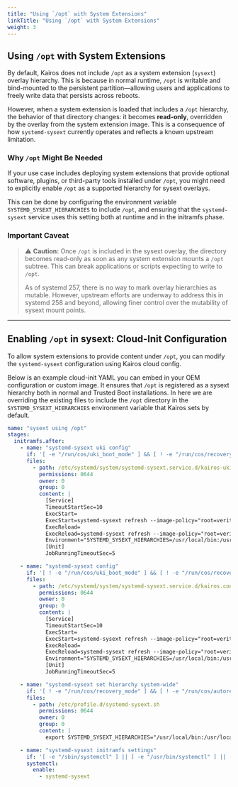 ```yaml
---
title: "Using `/opt` with System Extensions"
linkTitle: "Using `/opt` with System Extensions"
weight: 3
---
```


## Using `/opt` with System Extensions

By default, Kairos does not include `/opt` as a system extension (`sysext`) overlay hierarchy. This is because in normal runtime, `/opt` is writable and bind-mounted to the persistent partition—allowing users and applications to freely write data that persists across reboots.

However, when a system extension is loaded that includes a `/opt` hierarchy, the behavior of that directory changes: it becomes **read-only**, overridden by the overlay from the system extension image. This is a consequence of how `systemd-sysext` currently operates and reflects a known upstream limitation.

### Why `/opt` Might Be Needed

If your use case includes deploying system extensions that provide optional software, plugins, or third-party tools installed under `/opt`, you might need to explicitly enable `/opt` as a supported hierarchy for sysext overlays.

This can be done by configuring the environment variable `SYSTEMD_SYSEXT_HIERARCHIES` to include `/opt`, and ensuring that the `systemd-sysext` service uses this setting both at runtime and in the initramfs phase.

### Important Caveat

> ⚠️ **Caution:** Once `/opt` is included in the sysext overlay, the directory becomes read-only as soon as any system extension mounts a `/opt` subtree. This can break applications or scripts expecting to write to `/opt`.
>
> As of systemd 257, there is no way to mark overlay hierarchies as mutable. However, upstream efforts are underway to address this in systemd 258 and beyond, allowing finer control over the mutability of sysext mount points.

---

## Enabling `/opt` in sysext: Cloud-Init Configuration

To allow system extensions to provide content under `/opt`, you can modify the `systemd-sysext` configuration using Kairos cloud config.

Below is an example cloud-init YAML you can embed in your OEM configuration or custom image. It ensures that `/opt` is registered as a sysext hierarchy both in normal and Trusted Boot installations. In here we are overriding the existing files to include the `/opt` directory in the `SYSTEMD_SYSEXT_HIERARCHIES` environment variable that Kairos sets by default.

```yaml
name: "sysext using /opt"
stages:
  initramfs.after:
    - name: "systemd-sysext uki config"
      if: '[ -e "/run/cos/uki_boot_mode" ] && [ ! -e "/run/cos/recovery_mode" ] && [ ! -e "/run/cos/autoreset_mode" ]'
      files:
        - path: /etc/systemd/system/systemd-sysext.service.d/kairos-uki.conf
          permissions: 0644
          owner: 0
          group: 0
          content: |
            [Service]
            TimeoutStartSec=10
            ExecStart=
            ExecStart=systemd-sysext refresh --image-policy="root=verity+signed+absent:usr=verity+signed+absent"
            ExecReload=
            ExecReload=systemd-sysext refresh --image-policy="root=verity+signed+absent:usr=verity+signed+absent"
            Environment="SYSTEMD_SYSEXT_HIERARCHIES=/usr/local/bin:/usr/local/sbin:/usr/local/include:/usr/local/lib:/usr/local/share:/usr/local/src:/usr/bin:/usr/share:/usr/lib:/usr/include:/usr/src:/usr/sbin:/opt"
            [Unit]
            JobRunningTimeoutSec=5

    - name: "systemd-sysext config"
      if: '[ ! -e "/run/cos/uki_boot_mode" ] && [ ! -e "/run/cos/recovery_mode" ] && [ ! -e "/run/cos/autoreset_mode" ]'
      files:
        - path: /etc/systemd/system/systemd-sysext.service.d/kairos.conf
          permissions: 0644
          owner: 0
          group: 0
          content: |
            [Service]
            TimeoutStartSec=10
            ExecStart=
            ExecStart=systemd-sysext refresh --image-policy="root=verity+absent:usr=verity+absent"
            ExecReload=
            ExecReload=systemd-sysext refresh --image-policy="root=verity+absent:usr=verity+absent"
            Environment="SYSTEMD_SYSEXT_HIERARCHIES=/usr/local/bin:/usr/local/sbin:/usr/local/include:/usr/local/lib:/usr/local/share:/usr/local/src:/usr/bin:/usr/share:/usr/lib:/usr/include:/usr/src:/usr/sbin:/opt"
            [Unit]
            JobRunningTimeoutSec=5

    - name: "systemd-sysext set hierarchy system-wide"
      if: '[ ! -e "/run/cos/recovery_mode" ] && [ ! -e "/run/cos/autoreset_mode" ]'
      files:
        - path: /etc/profile.d/systemd-sysext.sh
          permissions: 0644
          owner: 0
          group: 0
          content: |
            export SYSTEMD_SYSEXT_HIERARCHIES="/usr/local/bin:/usr/local/sbin:/usr/local/include:/usr/local/lib:/usr/local/share:/usr/local/src:/usr/bin:/usr/share:/usr/lib:/usr/include:/usr/src:/usr/sbin:/opt"

    - name: "systemd-sysext initramfs settings"
      if: '[ -e "/sbin/systemctl" ] || [ -e "/usr/bin/systemctl" ] || [ -e "/usr/sbin/systemctl" ] || [ -e "/bin/systemctl" ]'
      systemctl:
        enable:
          - systemd-sysext
